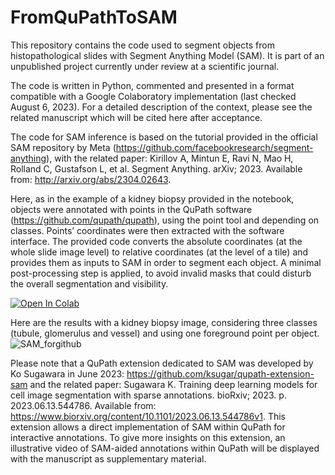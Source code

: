 # FromQuPathToSAM

This repository contains the code used to segment objects from histopathological slides with Segment Anything Model (SAM). It is part of an unpublished project currently under review at a scientific journal.

The code is written in Python, commented and presented in a format compatible with a Google Colaboratory implementation (last checked August 6, 2023). For a detailed description of the context, please see the related manuscript which will be cited here after acceptance.

The code for SAM inference is based on the tutorial provided in the official SAM repository by Meta (https://github.com/facebookresearch/segment-anything), with the related paper: Kirillov A, Mintun E, Ravi N, Mao H, Rolland C, Gustafson L, et al. Segment Anything. arXiv; 2023. Available from: http://arxiv.org/abs/2304.02643.

Here, as in the example of a kidney biopsy provided in the notebook, objects were annotated with points in the QuPath software (https://github.com/qupath/qupath), using the point tool and depending on classes. Points’ coordinates were then extracted with the software interface. The provided code converts the absolute coordinates (at the whole slide image level) to relative coordinates (at the level of a tile) and provides them as inputs to SAM in order to segment each object. A minimal post-processing step is applied, to avoid invalid masks that could disturb the overall segmentation and visibility.

<a target="_blank" href="https://colab.research.google.com/github/bertrandchauveau/FromQuPathToSAM/blob/main/SAM_histopathology.ipynb">
  <img src="https://colab.research.google.com/assets/colab-badge.svg" alt="Open In Colab"/>
</a>

Here are the results with a kidney biopsy image, considering three classes (tubule, glomerulus and vessel) and using one foreground point per object.
![SAM_forgithub](https://github.com/bertrandchauveau/FromQuPathToSAM/assets/110421330/26abe95f-3c12-470c-ba7f-917069cc5891)

Please note that a QuPath extension dedicated to SAM was developed by Ko Sugawara in June 2023: https://github.com/ksugar/qupath-extension-sam and the related paper: Sugawara K. Training deep learning models for cell image segmentation with sparse annotations. bioRxiv; 2023. p. 2023.06.13.544786. Available from: https://www.biorxiv.org/content/10.1101/2023.06.13.544786v1. This extension allows a direct implementation of SAM within QuPath for interactive annotations. To give more insights on this extension, an illustrative video of SAM-aided annotations within QuPath will be displayed with the manuscript as supplementary material.
